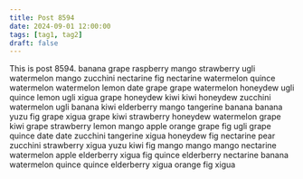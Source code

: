 ```yaml
---
title: Post 8594
date: 2024-09-01 12:00:00
tags: [tag1, tag2]
draft: false
---
```

This is post 8594.
banana
grape
raspberry
mango
strawberry
ugli
watermelon
mango
zucchini
nectarine
fig
nectarine
watermelon
quince
watermelon
watermelon
lemon
date
grape
grape
watermelon
honeydew
ugli
quince
lemon
ugli
xigua
grape
honeydew
kiwi
kiwi
honeydew
zucchini
watermelon
ugli
banana
kiwi
elderberry
mango
tangerine
banana
banana
yuzu
fig
grape
xigua
grape
kiwi
strawberry
honeydew
watermelon
grape
kiwi
grape
strawberry
lemon
mango
apple
orange
grape
fig
ugli
grape
quince
date
date
zucchini
tangerine
xigua
honeydew
fig
nectarine
pear
zucchini
strawberry
xigua
yuzu
kiwi
fig
mango
mango
mango
nectarine
watermelon
apple
elderberry
xigua
fig
quince
elderberry
nectarine
banana
watermelon
quince
quince
elderberry
xigua
orange
fig
xigua

